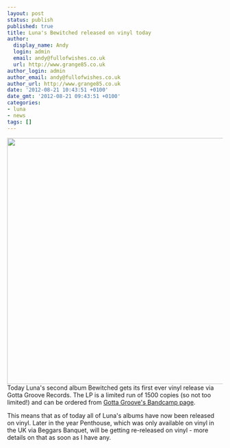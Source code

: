 ```yaml
---
layout: post
status: publish
published: true
title: Luna's Bewitched released on vinyl today
author:
  display_name: Andy
  login: admin
  email: andy@fullofwishes.co.uk
  url: http://www.grange85.co.uk
author_login: admin
author_email: andy@fullofwishes.co.uk
author_url: http://www.grange85.co.uk
date: '2012-08-21 10:43:51 +0100'
date_gmt: '2012-08-21 09:43:51 +0100'
categories:
- luna
- news
tags: []
---
```

<p><img alt="" src="https://media.fullofwishes.co.uk/02-luna/pictures/jds_bewitched1.jpg" title="Beiwtched unboxed" class="aligncenter" width="550" height="574" /><br />
Today Luna's second album Bewitched gets its first ever vinyl release via Gotta Groove Records. The LP is a limited run of 1500 copies (so not too limited!) and can be ordered from <a href="http://gottagrooverecords.bandcamp.com/album/luna-bewitched-on-vinyl">Gotta Groove's Bandcamp page</a>. </p>
<p>This means that as of today all of Luna's albums have now been released on vinyl. Later in the year Penthouse, which was only available on vinyl in the UK via Beggars Banquet, will be getting re-released on vinyl - more details on that as soon as I have any.</p>
